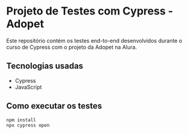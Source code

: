 # Projeto de Testes com Cypress - Adopet

Este repositório contém os testes end-to-end desenvolvidos durante o curso de Cypress com o projeto da Adopet na Alura.

## Tecnologias usadas

- Cypress
- JavaScript

## Como executar os testes

```bash
npm install
npx cypress open
